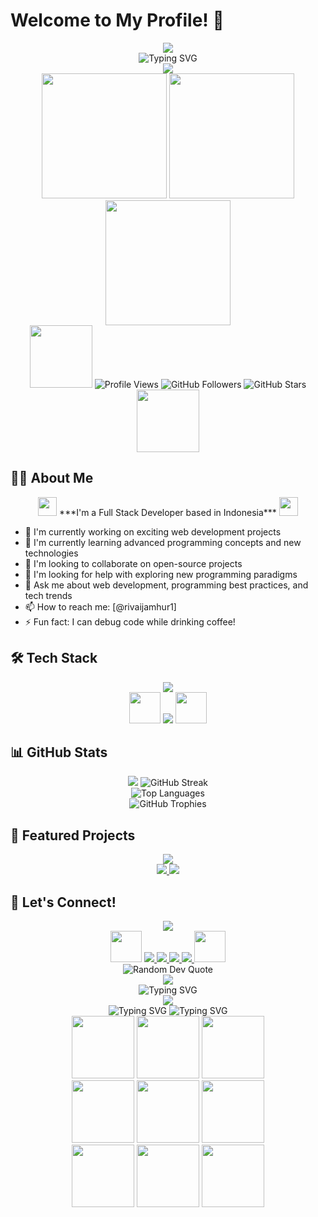 # Welcome to My Profile! 🚀

<div align="center">
  <img src="https://capsule-render.vercel.app/api?type=waving&color=gradient&customColorList=0,1,2,3,4,5,6,7,8,9,10,11,12&height=200&section=header&text=Aamour&fontSize=80&animation=twinkling&desc=Full%20Stack%20Developer%20|%20Code%20Artist&descAlignY=50&descAlign=50" />
</div>

<div align="center">
  <img src="https://readme-typing-svg.herokuapp.com?font=Fira+Code&weight=500&size=40&pause=1000&color=00FF00&center=true&vCenter=true&width=600&height=100&lines=console.log(%22Hello%2C%20World!%22);while(true){code();}" alt="Typing SVG" />
</div>

<div align="center">
  <img src="https://raw.githubusercontent.com/Trilokia/Trilokia/379277808c61ef204768a61bbc5d25bc7798ccf1/bottom_header.svg" />
</div>

<div align="center">
  <img src="https://media.giphy.com/media/3oKIPnAiaMCws8nOsE/giphy.gif" width="200" />
  <img src="https://media.giphy.com/media/IdyAQJVN2kVPNUrojM/giphy.gif" width="200" />
  <img src="https://media.giphy.com/media/eNAsjO55tPbgaor7ma/giphy.gif" width="200" />
</div>

<div align="center">
  <img src="https://media.giphy.com/media/3o7btNa0RUYa5E7iiQ/giphy.gif" width="100" />
  <img src="https://komarev.com/ghpvc/?username=Aamour11&label=Profile%20views&color=00FF00&style=flat" alt="Profile Views" />
  <img src="https://img.shields.io/github/followers/Aamour11?label=Followers&style=social&color=00FF00" alt="GitHub Followers" />
  <img src="https://img.shields.io/github/stars/Aamour11?label=Stars&style=social&color=00FF00" alt="GitHub Stars" />
  <img src="https://media.giphy.com/media/3o7btNa0RUYa5E7iiQ/giphy.gif" width="100" />
</div>

## 👨‍💻 About Me

<div align="center">
  <img src="https://media.giphy.com/media/iY8CRBdQXODJSCERIr/giphy.gif" width="30px">&nbsp;***I'm a Full Stack Developer based in Indonesia***&nbsp;<img src="https://media.giphy.com/media/iY8CRBdQXODJSCERIr/giphy.gif" width="30px">
</div>

- 🔭 I'm currently working on exciting web development projects
- 🌱 I'm currently learning advanced programming concepts and new technologies
- 👯 I'm looking to collaborate on open-source projects
- 🤔 I'm looking for help with exploring new programming paradigms
- 💬 Ask me about web development, programming best practices, and tech trends
- 📫 How to reach me: [@rivaijamhur1]
- ⚡ Fun fact: I can debug code while drinking coffee!

## 🛠️ Tech Stack

<div align="center">
  <img src="https://capsule-render.vercel.app/api?type=waving&color=gradient&customColorList=0,1,2,3,4,5,6,7,8,9,10,11,12&height=100&section=header&text=Tech%20Stack&fontSize=40&animation=twinkling" />
</div>

<div align="center">
  <img src="https://media.giphy.com/media/3o7btNa0RUYa5E7iiQ/giphy.gif" width="50" />
  <img src="https://skillicons.dev/icons?i=js,py,html,css,laravel,ci,react,git,vscode,docker,mysql,postman&theme=dark" />
  <img src="https://media.giphy.com/media/3o7btNa0RUYa5E7iiQ/giphy.gif" width="50" />
</div>

## 📊 GitHub Stats

<div align="center">
  <img src="https://github-readme-stats.vercel.app/api?username=Aamour11&show_icons=true&theme=matrix" />
  <img src="https://github-readme-streak-stats.herokuapp.com/?user=Aamour11&theme=matrix" alt="GitHub Streak" />
</div>

<div align="center">
  <img src="https://github-readme-stats.vercel.app/api/top-langs/?username=Aamour11&layout=compact&theme=matrix" alt="Top Languages" />
</div>

<div align="center">
  <img src="https://github-profile-trophy.vercel.app/?username=Aamour11&theme=matrix&no-frame=true&no-bg=true&margin-w=4" alt="GitHub Trophies" />
</div>

## 🌟 Featured Projects

<div align="center">
  <img src="https://capsule-render.vercel.app/api?type=waving&color=gradient&customColorList=0,1,2,3,4,5,6,7,8,9,10,11,12&height=100&section=header&text=Featured%20Projects&fontSize=40&animation=twinkling" />
</div>

<div align="center">
  <a href="https://github.com/Aamour11">
    <img src="https://github-readme-stats.vercel.app/api/pin/?username=Aamour11&repo=your-repo-name&theme=matrix" />
  </a>
  <a href="https://github.com/Aamour11">
    <img src="https://github-readme-stats.vercel.app/api/pin/?username=Aamour11&repo=your-repo-name&theme=matrix" />
  </a>
</div>

## 🤝 Let's Connect!

<div align="center">
  <img src="https://capsule-render.vercel.app/api?type=waving&color=gradient&customColorList=0,1,2,3,4,5,6,7,8,9,10,11,12&height=100&section=header&text=Connect%20With%20Me&fontSize=40&animation=twinkling" />
</div>

<div align="center">
  <img src="https://media.giphy.com/media/3o7btNa0RUYa5E7iiQ/giphy.gif" width="50" />
  <a href="https://github.com/Aamour11">
    <img src="https://img.shields.io/badge/GitHub-000000?style=for-the-badge&logo=github&logoColor=00FF00" />
  </a>
  <a href="https://twitter.com/rivaijamhur1">
    <img src="https://img.shields.io/badge/Twitter-000000?style=for-the-badge&logo=twitter&logoColor=00FF00" />
  </a>
  <a href="https://www.linkedin.com/in/your-linkedin">
    <img src="https://img.shields.io/badge/LinkedIn-000000?style=for-the-badge&logo=linkedin&logoColor=00FF00" />
  </a>
  <a href="mailto:your-email@example.com">
    <img src="https://img.shields.io/badge/Gmail-000000?style=for-the-badge&logo=gmail&logoColor=00FF00" />
  </a>
  <img src="https://media.giphy.com/media/3o7btNa0RUYa5E7iiQ/giphy.gif" width="50" />
</div>

<div align="center">
  <img src="https://quotes-github-readme.vercel.app/api?type=horizontal&theme=matrix" alt="Random Dev Quote">
</div>

<div align="center">
  <img src="https://capsule-render.vercel.app/api?type=waving&color=gradient&customColorList=0,1,2,3,4,5,6,7,8,9,10,11,12&height=100&section=footer&text=Thanks%20For%20Visiting!&fontSize=40&animation=twinkling" />
</div>

<div align="center">
  <img src="https://readme-typing-svg.herokuapp.com?font=Fira+Code&weight=500&size=30&pause=1000&color=00FF00&center=true&vCenter=true&width=600&height=50&lines=while(alive){code();sleep();}" alt="Typing SVG" />
</div>

<div align="center">
  <img src="https://raw.githubusercontent.com/Trilokia/Trilokia/379277808c61ef204768a61bbc5d25bc7798ccf1/bottom_header.svg" />
</div>

<div align="center">
  <img src="https://readme-typing-svg.herokuapp.com?font=Fira+Code&weight=500&size=40&pause=1000&color=FF0000&center=true&vCenter=true&width=600&height=100&lines=Aamour" alt="Typing SVG" />
  <img src="https://readme-typing-svg.herokuapp.com?font=Fira+Code&weight=500&size=30&pause=1000&color=00FF00&center=true&vCenter=true&width=600&height=50&lines=Full%20Stack%20Developer%20|%20Code%20Artist" alt="Typing SVG" />
</div>

<div align="center">
  <img src="https://media.giphy.com/media/3o7btNa0RUYa5E7iiQ/giphy.gif" width="100" />
  <img src="https://media.giphy.com/media/3o7btNa0RUYa5E7iiQ/giphy.gif" width="100" />
  <img src="https://media.giphy.com/media/3o7btNa0RUYa5E7iiQ/giphy.gif" width="100" />
</div>

<div align="center">
  <img src="https://media.giphy.com/media/3o7btNa0RUYa5E7iiQ/giphy.gif" width="100" />
  <img src="https://media.giphy.com/media/3o7btNa0RUYa5E7iiQ/giphy.gif" width="100" />
  <img src="https://media.giphy.com/media/3o7btNa0RUYa5E7iiQ/giphy.gif" width="100" />
</div>

<div align="center">
  <img src="https://media.giphy.com/media/3o7btNa0RUYa5E7iiQ/giphy.gif" width="100" />
  <img src="https://media.giphy.com/media/3o7btNa0RUYa5E7iiQ/giphy.gif" width="100" />
  <img src="https://media.giphy.com/media/3o7btNa0RUYa5E7iiQ/giphy.gif" width="100" />
</div>
